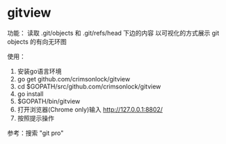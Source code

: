 # gitview

功能：
读取 .git/objects  和  .git/refs/head 下边的内容
以可视化的方式展示 git objects 的有向无环图

使用：
1. 安装go语言环境
2. go get github.com/crimsonlock/gitview
3. cd $GOPATH/src/github.com/crimsonlock/gitview 
4. go install
5. $GOPATH/bin/gitview
6. 打开浏览器(Chrome only)输入 http://127.0.0.1:8802/
7. 按照提示操作

参考：搜索 "git pro"
